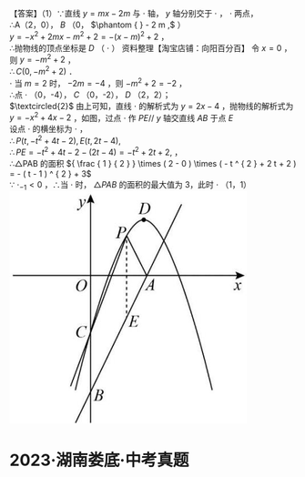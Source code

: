 【答案】（1）∵直线 $y = m x - 2 m$ 与 $\cdot$ 轴， $y$ 轴分别交于 $\cdot$ ， $\cdot$ 两点，  
∴A（2，0）， $B$ （0， $\phantom { } - 2 m ,$ ）  
$y = - x ^ { 2 } + 2 m x - m ^ { 2 } + 2 = - ( x - m ) ^ { 2 } + 2$ ，  
∴抛物线的顶点坐标是 $D$ （ $\cdot$ ）
资料整理【淘宝店铺：向阳百分百】
令 $\scriptstyle x = 0$ ，则 $y = - m ^ { 2 } + 2$ ，  
$\therefore C ( 0 , - m ^ { 2 } + 2 )$ ．  
$\cdot$ 当 $m { = } 2$ 时， $- 2 m = - 4$ ，则 $- m ^ { 2 } + 2 = - 2$ ，  
∴点 $\cdot$ （0，-4）， $C$ （0，-2）， $D$ （2，2）；  
$\textcircled{2}$ 由上可知，直线 $\cdot$ 的解析式为 $y = 2 x - 4$ ，抛物线的解析式为 $y = - x ^ { 2 } + 4 x - 2$ ，如图，过点 $\cdot$ 作 $P E / / \ y$ 轴交直线 $A B$ 于点 $E$   
设点 $\cdot$ 的横坐标为 $\cdot$ ，  
$\therefore P ( t , - t ^ { 2 } + 4 t - 2 ) , E ( t , 2 t - 4 ) ,$   
$\therefore P E = - t ^ { 2 } + 4 t - 2 - ( 2 t - 4 ) = - t ^ { 2 } + 2 t + 2 ,$ ，  
∴△PAB 的面积 ${ \frac { 1 } { 2 } } \times ( 2 - 0 ) \times ( - t ^ { 2 } + 2 t + 2 ) = - ( t - 1 ) ^ { 2 } + 3$   
∵ $\cdot _ { - 1 } < 0$ ，∴当 $\cdot$ 时， $\triangle P A B$ 的面积的最大值为 3，此时 $\cdot$ （1，1）
![](<../../qs_image_DB/专题2-7_二次函数中的最值问题（解析版）/a3ff02fade2411a4c3beea2bfd9694892a28bed54279ea4ea0873026ff371504.jpg>)
# 2023·湖南娄底·中考真题
